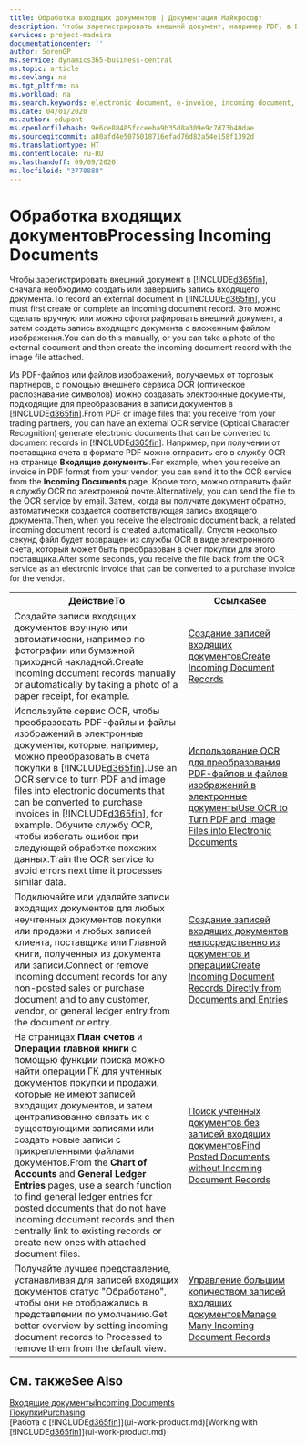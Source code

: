 ```yaml
---
title: Обработка входящих документов | Документация Майкрософт
description: Чтобы зарегистрировать внешний документ, например PDF, в Business Central, сначала необходимо создать или завершить запись входящего документа.
services: project-madeira
documentationcenter: ''
author: SorenGP
ms.service: dynamics365-business-central
ms.topic: article
ms.devlang: na
ms.tgt_pltfrm: na
ms.workload: na
ms.search.keywords: electronic document, e-invoice, incoming document, OCR, ecommerce, document exchange, import invoice
ms.date: 04/01/2020
ms.author: edupont
ms.openlocfilehash: 9e6ce88485fcceeba9b35d8a309e9c7d73b40dae
ms.sourcegitcommit: a80afd4e5075018716efad76d82a54e158f1392d
ms.translationtype: HT
ms.contentlocale: ru-RU
ms.lasthandoff: 09/09/2020
ms.locfileid: "3778888"
---
```

# <a name="processing-incoming-documents"></a><span data-ttu-id="aaa29-103">Обработка входящих документов</span><span class="sxs-lookup"><span data-stu-id="aaa29-103">Processing Incoming Documents</span></span>
<span data-ttu-id="aaa29-104">Чтобы зарегистрировать внешний документ в [!INCLUDE[d365fin](includes/d365fin_md.md)], сначала необходимо создать или завершить запись входящего документа.</span><span class="sxs-lookup"><span data-stu-id="aaa29-104">To record an external document in [!INCLUDE[d365fin](includes/d365fin_md.md)], you must first create or complete an incoming document record.</span></span> <span data-ttu-id="aaa29-105">Это можно сделать вручную или можно сфотографировать внешний документ, а затем создать запись входящего документа с вложенным файлом изображения.</span><span class="sxs-lookup"><span data-stu-id="aaa29-105">You can do this manually, or you can take a photo of the external document and then create the incoming document record with the image file attached.</span></span>

<span data-ttu-id="aaa29-106">Из PDF-файлов или файлов изображений, получаемых от торговых партнеров, с помощью внешнего сервиса OCR (оптическое распознавание символов) можно создавать электронные документы, подходящие для преобразования в записи документов в [!INCLUDE[d365fin](includes/d365fin_md.md)].</span><span class="sxs-lookup"><span data-stu-id="aaa29-106">From PDF or image files that you receive from your trading partners, you can have an external OCR service (Optical Character Recognition) generate electronic documents that can be converted to document records in [!INCLUDE[d365fin](includes/d365fin_md.md)].</span></span> <span data-ttu-id="aaa29-107">Например, при получении от поставщика счета в формате PDF можно отправить его в службу OCR на странице **Входящие документы**.</span><span class="sxs-lookup"><span data-stu-id="aaa29-107">For example, when you receive an invoice in PDF format from your vendor, you can send it to the OCR service from the **Incoming Documents** page.</span></span> <span data-ttu-id="aaa29-108">Кроме того, можно отправить файл в службу OCR по электронной почте.</span><span class="sxs-lookup"><span data-stu-id="aaa29-108">Alternatively, you can send the file to the OCR service by email.</span></span> <span data-ttu-id="aaa29-109">Затем, когда вы получите документ обратно, автоматически создается соответствующая запись входящего документа.</span><span class="sxs-lookup"><span data-stu-id="aaa29-109">Then, when you receive the electronic document back, a related incoming document record is created automatically.</span></span> <span data-ttu-id="aaa29-110">Спустя несколько секунд файл будет возвращен из службы OCR в виде электронного счета, который может быть преобразован в счет покупки для этого поставщика.</span><span class="sxs-lookup"><span data-stu-id="aaa29-110">After some seconds, you receive the file back from the OCR service as an electronic invoice that can be converted to a purchase invoice for the vendor.</span></span>

| <span data-ttu-id="aaa29-111">Действие</span><span class="sxs-lookup"><span data-stu-id="aaa29-111">To</span></span> | <span data-ttu-id="aaa29-112">Ссылка</span><span class="sxs-lookup"><span data-stu-id="aaa29-112">See</span></span> |
| --- | --- |
| <span data-ttu-id="aaa29-113">Создайте записи входящих документов вручную или автоматически, например по фотографии или бумажной приходной накладной.</span><span class="sxs-lookup"><span data-stu-id="aaa29-113">Create incoming document records manually or automatically by taking a photo of a paper receipt, for example.</span></span> |[<span data-ttu-id="aaa29-114">Создание записей входящих документов</span><span class="sxs-lookup"><span data-stu-id="aaa29-114">Create Incoming Document Records</span></span>](across-how-create-income-document-records.md) |
| <span data-ttu-id="aaa29-115">Используйте сервис OCR, чтобы преобразовать PDF-файлы и файлы изображений в электронные документы, которые, например, можно преобразовать в счета покупки в [!INCLUDE[d365fin](includes/d365fin_md.md)].</span><span class="sxs-lookup"><span data-stu-id="aaa29-115">Use an OCR service to turn PDF and image files into electronic documents that can be converted to purchase invoices in [!INCLUDE[d365fin](includes/d365fin_md.md)], for example.</span></span> <span data-ttu-id="aaa29-116">Обучите службу OCR, чтобы избегать ошибок при следующей обработке похожих данных.</span><span class="sxs-lookup"><span data-stu-id="aaa29-116">Train the OCR service to avoid errors next time it processes similar data.</span></span> |[<span data-ttu-id="aaa29-117">Использование OCR для преобразования PDF-файлов и файлов изображений в электронные документы</span><span class="sxs-lookup"><span data-stu-id="aaa29-117">Use OCR to Turn PDF and Image Files into Electronic Documents</span></span>](across-how-use-ocr-pdf-images-files.md) |
| <span data-ttu-id="aaa29-118">Подключайте или удаляйте записи входящих документов для любых неучтенных документов покупки или продажи и любых записей клиента, поставщика или Главной книги, полученных из документа или записи.</span><span class="sxs-lookup"><span data-stu-id="aaa29-118">Connect or remove incoming document records for any non-posted sales or purchase document and to any customer, vendor, or general ledger entry from the document or entry.</span></span> |[<span data-ttu-id="aaa29-119">Создание записей входящих документов непосредственно из документов и операций</span><span class="sxs-lookup"><span data-stu-id="aaa29-119">Create Incoming Document Records Directly from Documents and Entries</span></span>](across-how-connect-disconnect-income-document-records.md) |
| <span data-ttu-id="aaa29-120">На страницах **План счетов** и **Операции главной книги** с помощью функции поиска можно найти операции ГК для учтенных документов покупки и продажи, которые не имеют записей входящих документов, и затем централизованно связать их с существующими записями или создать новые записи с прикрепленными файлами документов.</span><span class="sxs-lookup"><span data-stu-id="aaa29-120">From the **Chart of Accounts** and **General Ledger Entries** pages, use a search function to find general ledger entries for posted documents that do not have incoming document records and then centrally link to existing records or create new ones with attached document files.</span></span> |[<span data-ttu-id="aaa29-121">Поиск учтенных документов без записей входящих документов</span><span class="sxs-lookup"><span data-stu-id="aaa29-121">Find Posted Documents without Incoming Document Records</span></span>](across-how-find-posted-documents-without-income-document-records.md) |
| <span data-ttu-id="aaa29-122">Получайте лучшее представление, устанавливая для записей входящих документов статус "Обработано", чтобы они не отображались в представлении по умолчанию.</span><span class="sxs-lookup"><span data-stu-id="aaa29-122">Get better overview by setting incoming document records to Processed to remove them from the default view.</span></span> |[<span data-ttu-id="aaa29-123">Управление большим количеством записей входящих документов</span><span class="sxs-lookup"><span data-stu-id="aaa29-123">Manage Many Incoming Document Records</span></span>](across-how-manage-many-income-document-records.md) |

## <a name="see-also"></a><span data-ttu-id="aaa29-124">См. также</span><span class="sxs-lookup"><span data-stu-id="aaa29-124">See Also</span></span>
[<span data-ttu-id="aaa29-125">Входящие документы</span><span class="sxs-lookup"><span data-stu-id="aaa29-125">Incoming Documents</span></span>](across-income-documents.md)  
[<span data-ttu-id="aaa29-126">Покупки</span><span class="sxs-lookup"><span data-stu-id="aaa29-126">Purchasing</span></span>](purchasing-manage-purchasing.md)  
<span data-ttu-id="aaa29-127">[Работа с [!INCLUDE[d365fin](includes/d365fin_md.md)]](ui-work-product.md)</span><span class="sxs-lookup"><span data-stu-id="aaa29-127">[Working with [!INCLUDE[d365fin](includes/d365fin_md.md)]](ui-work-product.md)</span></span>
